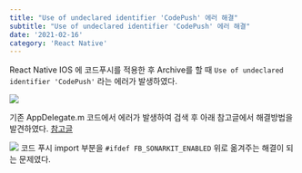 ```yaml
---
title: "Use of undeclared identifier 'CodePush' 에러 해결"
subtitle: "Use of undeclared identifier 'CodePush' 에러 해결"
date: '2021-02-16'
category: 'React Native'
---
```


React Native IOS 에 코드푸시를 적용한 후 Archive를 할 때 `Use of undeclared identifier 'CodePush'` 라는 에러가 발생하였다.

![](https://images.velog.io/images/hojin9622/post/2642934a-a879-44b7-bec7-7ba1384156f1/Screen%20Shot%202021-02-16%20at%2011.20.58%20PM.png)

기존 AppDelegate.m 코드에서 에러가 발생하여 검색 후 아래 참고글에서 해결방법을 발견하였다.
[참고글](https://fantashit.com/use-of-undeclared-identifier-codepush/)

![](https://images.velog.io/images/hojin9622/post/4673a732-f83f-489c-a50c-5ad6bea5cf81/Screen%20Shot%202021-02-16%20at%2011.22.35%20PM.png)
코드 푸시 import 부분을 `#ifdef FB_SONARKIT_ENABLED` 위로 옮겨주는 해결이 되는 문제였다.
